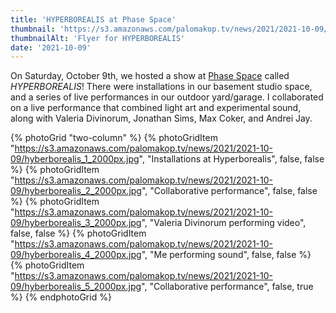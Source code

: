 ```yaml
---
title: 'HYPERBOREALIS at Phase Space'
thumbnail: 'https://s3.amazonaws.com/palomakop.tv/news/2021/2021-10-09/hyperborealis_flyer.jpg'
thumbnailAlt: 'Flyer for HYPERBOREALIS'
date: '2021-10-09'
---
```


On Saturday, October 9th, we hosted a show at <a href="https://phasespace.nyc/" rel="noopener" target="_blank">Phase Space</a> called *HYPERBOREALIS*! There were installations in our basement studio space, and a series of live performances in our outdoor yard/garage. I collaborated on a live performance that combined light art and experimental sound, along with Valeria Divinorum, Jonathan Sims, Max Coker, and Andrei Jay.

{% photoGrid "two-column" %}
{% photoGridItem "https://s3.amazonaws.com/palomakop.tv/news/2021/2021-10-09/hyberborealis_1_2000px.jpg", "Installations at Hyperborealis", false, false %}
{% photoGridItem "https://s3.amazonaws.com/palomakop.tv/news/2021/2021-10-09/hyberborealis_2_2000px.jpg", "Collaborative performance", false, false %}
{% photoGridItem "https://s3.amazonaws.com/palomakop.tv/news/2021/2021-10-09/hyberborealis_3_2000px.jpg", "Valeria Divinorum performing video", false, false %}
{% photoGridItem "https://s3.amazonaws.com/palomakop.tv/news/2021/2021-10-09/hyberborealis_4_2000px.jpg", "Me performing sound", false, false %}
{% photoGridItem "https://s3.amazonaws.com/palomakop.tv/news/2021/2021-10-09/hyberborealis_5_2000px.jpg", "Collaborative performance", false, true %}
{% endphotoGrid %}
